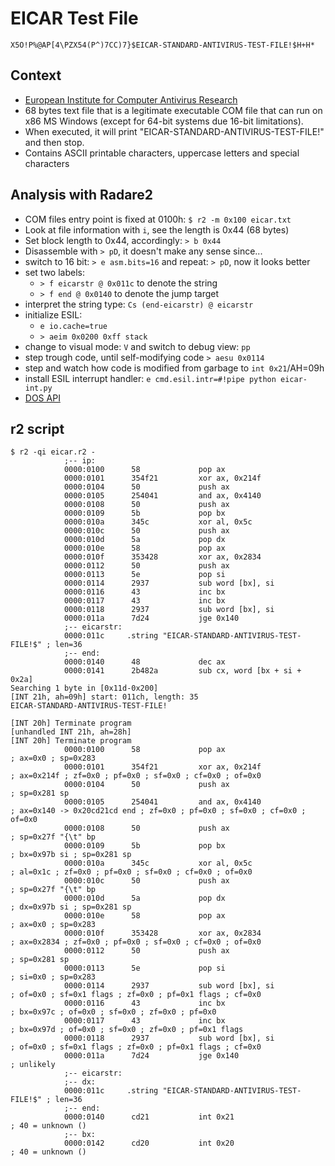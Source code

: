 # EICAR Test File

`X5O!P%@AP[4\PZX54(P^)7CC)7}$EICAR-STANDARD-ANTIVIRUS-TEST-FILE!$H+H*`

## Context
 * [European Institute for Computer Antivirus Research](https://www.eicar.org/?page_id=3950)
 * 68 bytes text file that is a legitimate executable COM file that can run on x86 MS Windows (except for 64-bit systems due 16-bit limitations).
 * When executed, it will print "EICAR-STANDARD-ANTIVIRUS-TEST-FILE!" and then stop.
 * Contains ASCII printable characters, uppercase letters and special characters

## Analysis with Radare2
 * COM files entry point is fixed at 0100h: `$ r2 -m 0x100 eicar.txt`
 * Look at file information with `i`, see the length is 0x44 (68 bytes)
 * Set block length to 0x44, accordingly: `> b 0x44`
 * Disassemble with `> pD`, it doesn't make any sense since...
 * switch to 16 bit: `> e asm.bits=16` and repeat: `> pD`, now it looks better
 * set two labels:
   * `> f eicarstr @ 0x011c` to denote the string
   * `> f end @ 0x0140` to denote the jump target
 * interpret the string type: `Cs (end-eicarstr) @ eicarstr`
 * initialize ESIL:
   * `e io.cache=true`
   * `> aeim 0x0200 0xff stack`
 * change to visual mode: `V` and switch to debug view: `pp`
 * step trough code, until self-modifying code `> aesu 0x0114`
 * step and watch how code is modified from garbage to `int 0x21`/AH=09h
 * install ESIL interrupt handler: `e cmd.esil.intr=#!pipe python eicar-int.py`
 * [DOS API](https://en.wikipedia.org/wiki/DOS_API)

## r2 script
```
$ r2 -qi eicar.r2 -
            ;-- ip:
            0000:0100      58             pop ax
            0000:0101      354f21         xor ax, 0x214f
            0000:0104      50             push ax
            0000:0105      254041         and ax, 0x4140
            0000:0108      50             push ax
            0000:0109      5b             pop bx
            0000:010a      345c           xor al, 0x5c
            0000:010c      50             push ax
            0000:010d      5a             pop dx
            0000:010e      58             pop ax
            0000:010f      353428         xor ax, 0x2834
            0000:0112      50             push ax
            0000:0113      5e             pop si
            0000:0114      2937           sub word [bx], si
            0000:0116      43             inc bx
            0000:0117      43             inc bx
            0000:0118      2937           sub word [bx], si
            0000:011a      7d24           jge 0x140
            ;-- eicarstr:
            0000:011c     .string "EICAR-STANDARD-ANTIVIRUS-TEST-FILE!$" ; len=36
            ;-- end:
            0000:0140      48             dec ax
            0000:0141      2b482a         sub cx, word [bx + si + 0x2a]
Searching 1 byte in [0x11d-0x200]
[INT 21h, ah=09h] start: 011ch, length: 35
EICAR-STANDARD-ANTIVIRUS-TEST-FILE!

[INT 20h] Terminate program
[unhandled INT 21h, ah=28h]
[INT 20h] Terminate program
            0000:0100      58             pop ax                       ; ax=0x0 ; sp=0x283
            0000:0101      354f21         xor ax, 0x214f               ; ax=0x214f ; zf=0x0 ; pf=0x0 ; sf=0x0 ; cf=0x0 ; of=0x0
            0000:0104      50             push ax                      ; sp=0x281 sp
            0000:0105      254041         and ax, 0x4140               ; ax=0x140 -> 0x20cd21cd end ; zf=0x0 ; pf=0x0 ; sf=0x0 ; cf=0x0 ; of=0x0
            0000:0108      50             push ax                      ; sp=0x27f "{\t" bp
            0000:0109      5b             pop bx                       ; bx=0x97b si ; sp=0x281 sp
            0000:010a      345c           xor al, 0x5c                 ; al=0x1c ; zf=0x0 ; pf=0x0 ; sf=0x0 ; cf=0x0 ; of=0x0
            0000:010c      50             push ax                      ; sp=0x27f "{\t" bp
            0000:010d      5a             pop dx                       ; dx=0x97b si ; sp=0x281 sp
            0000:010e      58             pop ax                       ; ax=0x0 ; sp=0x283
            0000:010f      353428         xor ax, 0x2834               ; ax=0x2834 ; zf=0x0 ; pf=0x0 ; sf=0x0 ; cf=0x0 ; of=0x0
            0000:0112      50             push ax                      ; sp=0x281 sp
            0000:0113      5e             pop si                       ; si=0x0 ; sp=0x283
            0000:0114      2937           sub word [bx], si            ; of=0x0 ; sf=0x1 flags ; zf=0x0 ; pf=0x1 flags ; cf=0x0
            0000:0116      43             inc bx                       ; bx=0x97c ; of=0x0 ; sf=0x0 ; zf=0x0 ; pf=0x0
            0000:0117      43             inc bx                       ; bx=0x97d ; of=0x0 ; sf=0x0 ; zf=0x0 ; pf=0x1 flags
            0000:0118      2937           sub word [bx], si            ; of=0x0 ; sf=0x1 flags ; zf=0x0 ; pf=0x1 flags ; cf=0x0
            0000:011a      7d24           jge 0x140                    ; unlikely
            ;-- eicarstr:
            ;-- dx:
            0000:011c     .string "EICAR-STANDARD-ANTIVIRUS-TEST-FILE!$" ; len=36
            ;-- end:
            0000:0140      cd21           int 0x21                     ; 40 = unknown ()
            ;-- bx:
            0000:0142      cd20           int 0x20                     ; 40 = unknown ()
```

